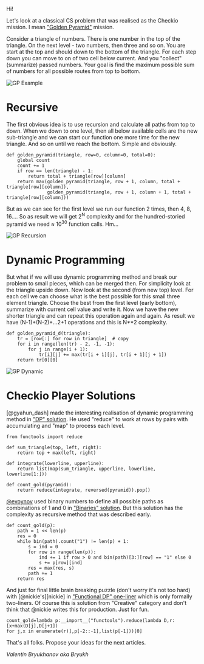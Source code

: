 Hi!

Let's look at a classical CS problem that was realised as the Checkio mission.
I mean ["Golden Pyramid"][golden-pyramid] mission.

Consider a triangle of numbers. There is one number in the top of the triangle.
On the next level - two numbers, then three and so on.
You are start at the top and should down to the bottom of the triangle.
For each step down you can move to on of two cell below current.
And you "collect" (summarize) passed numbers.
Your goal is find the maximum possible sum of numbers for all possible routes from top to bottom.

![GP Example](http://checkio.s3.amazonaws.com/blog/share/golden-pyramid-example.svg)

# Recursive

The first obvious idea is to use recursion and calculate all paths from top to down.
When we down to one level, then all below available cells are the new sub-triangle and
we can start our function one more time for the new triangle. And so on until we reach the bottom.
Simple and obviously.

```
def golden_pyramid(triangle, row=0, column=0, total=0):
    global count
    count += 1
    if row == len(triangle) - 1:
        return total + triangle[row][column]
    return max(golden_pyramid(triangle, row + 1, column, total + triangle[row][column]),
               golden_pyramid(triangle, row + 1, column + 1, total + triangle[row][column]))
```

But as we can see for the first level we run our function 2 times, then 4, 8, 16....
So as result we will get 2<sup>N</sup> complexity and 
for the hundred-storied pyramid we need ≈ 10<sup>30</sup> function calls. Hm... 

![GP Recursion](http://checkio.s3.amazonaws.com/blog/share/golden-pyramid-recursive.svg)


# Dynamic Programming

But what if we will use dynamic programming method and break our problem to small pieces,
which can be merged then.
For simplicity look at the triangle upside down. Now look at the second (from new top) level.
For each cell we can choose what is the best possible for this small three element triangle.
Choose the best from the first level (early bottom), summarize with current cell value and write it.
Now we have the new shorter triangle and can repeat this operation again and again.
As result we have (N-1)+(N-2)+...2+1 operations and this is N\*\*2 complexity.

```
def golden_pyramid_d(triangle):
    tr = [row[:] for row in triangle]  # copy
    for i in range(len(tr) - 2, -1, -1):
        for j in range(i + 1):
            tr[i][j] += max(tr[i + 1][j], tr[i + 1][j + 1])
    return tr[0][0]
```

![GP Dynamic](http://checkio.s3.amazonaws.com/blog/share/golden-pyramid-dynamic.svg)

# Checkio Player Solutions

[@gyahun_dash] made the interesting realisation of dynamic programming method in 
["DP" solution][gyahun_dash-dp]. He used "reduce" to work at rows by pairs with accumulating and
"map" to process each level.
 
```
from functools import reduce
​
def sum_triangle(top, left, right):
    return top + max(left, right)
​
def integrate(lowerline, upperline):
    return list(map(sum_triangle, upperline, lowerline, lowerline[1:]))
​
def count_gold(pyramid):
    return reduce(integrate, reversed(pyramid)).pop()
```

[@evoynov][evoynov] used binary numbers to define all possible paths as combinations of 1 and 0
 in ["Binaries" solution][evoynov-binaries]. 
 But this solution has the complexity as recursive method that was described early. 

```
def count_gold(p):
    path = 1 << len(p)
    res = 0
    while bin(path).count("1") != len(p) + 1:
        s = ind = 0
        for row in range(len(p)):
            ind += 1 if row > 0 and bin(path)[3:][row] == "1" else 0
            s += p[row][ind]
        res = max(res, s)
        path += 1
    return res
```

And just for final little brain breaking puzzle (don't worry it's not too hard) with
[@nickie's][nickie] in ["Functional DP" one-liner][nickie-functional] which is only formally 
two-liners. Of course this is solution from "Creative" category and don't think that @nickie
writes this for production. Just for fun.

```
count_gold=lambda p:__import__("functools").reduce(lambda D,r:[x+max(D[j],D[j+1])
for j,x in enumerate(r)],p[-2::-1],list(p[-1]))[0]
```

That's all folks. Propose your ideas for the next articles.

_Valentin Bryukhanov aka Bryukh_



<!--------------------------------------------------------------------------------------------------------------------->

[golden-pyramid]: http://www.checkio.org/mission/golden-pyramid/share/b88523a147fdb0960da155eb777729f0/

[gyahun_dash]: http://www.checkio.org/user/gyahun_dash/
[evoynov]: http://www.checkio.org/user/evoynov/
[evoynov]: http://www.checkio.org/user/evoynov/

[gyahun_dash-dp]: http://www.checkio.org/mission/golden-pyramid/publications/gyahun_dash/python-3/dp/share/28008da26f7ecba0593f7b71a5250b25/
[evoynov-binaries]: http://www.checkio.org/mission/golden-pyramid/publications/evoynov/python-3/binaries/share/95c5578eef9be0c793fc37fe54bdc95e/
[nickie-functional]: http://www.checkio.org/mission/golden-pyramid/publications/nickie/python-3/functional-dp/share/98bff2a8ad1f0ca4897de6e884ec384d/
